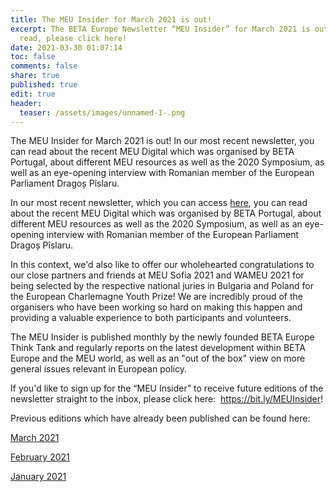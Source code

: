 ```yaml
---
title: The MEU Insider for March 2021 is out!
excerpt: The BETA Europe Newsletter “MEU Insider” for March 2021 is out - to
  read, please click here!
date: 2021-03-30 01:07:14
toc: false
comments: false
share: true
published: true
edit: true
header:
  teaser: /assets/images/unnamed-1-.png
---
```



The MEU Insider for March 2021 is out! In our most recent newsletter, you can read about the recent MEU Digital which was organised by BETA Portugal, about different MEU resources as well as the 2020 Symposium, as well as an eye-opening interview with Romanian member of the European Parliament Dragoș Pîslaru.

In our most recent newsletter, which you can access [here](https://mailchi.mp/6308f2dfda30/meu-insider-february-4755398), you can read about the recent MEU Digital which was organised by BETA Portugal, about different MEU resources as well as the 2020 Symposium, as well as an eye-opening interview with Romanian member of the European Parliament Dragoș Pîslaru.

In this context, we'd also like to offer our wholehearted congratulations to our close partners and friends at MEU Sofia 2021 and WAMEU 2021 for being selected by the respective national juries in Bulgaria and Poland for the European Charlemagne Youth Prize! We are incredibly proud of the organisers who have been working so hard on making this happen and providing a valuable experience to both participants and volunteers. 

The MEU Insider is published monthly by the newly founded BETA Europe Think Tank and regularly reports on the latest development within BETA Europe and the MEU world, as well as an "out of the box" view on more general issues relevant in European policy.

If you'd like to sign up for the “MEU Insider” to receive future editions of the newsletter straight to the inbox, please click here:  <https://bit.ly/MEUInsider>!

Previous editions which have already been published can be found here:

[March 2021](https://mailchi.mp/6308f2dfda30/meu-insider-february-4755398)

[February 2021](https://us5.campaign-archive.com/?u=991adf83a05812fffbbbc33dc&id=97f7c9ea3d)

[January 2021](https://us5.campaign-archive.com/?u=991adf83a05812fffbbbc33dc&id=645b7d2ce6)